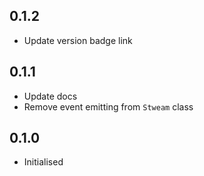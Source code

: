 ## 0.1.2

 * Update version badge link
 
## 0.1.1

 * Update docs
 * Remove event emitting from `Stweam` class

## 0.1.0

 * Initialised